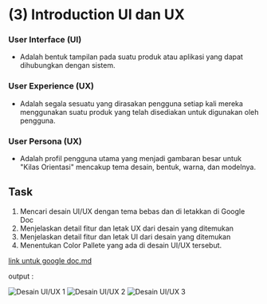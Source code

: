 # (3) Introduction UI dan UX

### User Interface (UI)
* Adalah bentuk tampilan pada suatu produk atau aplikasi yang dapat dihubungkan dengan sistem.

### User Experience (UX)
* Adalah segala sesuatu yang dirasakan pengguna setiap kali mereka menggunakan suatu produk yang telah disediakan untuk digunakan oleh pengguna.

### User Persona (UX)
* Adalah profil pengguna utama yang menjadi gambaran besar untuk "Kilas Orientasi" mencakup tema desain, bentuk, warna, dan modelnya.

## Task
1. Mencari desain UI/UX dengan tema bebas dan di letakkan di Google Doc
2. Menjelaskan detail fitur dan letak UX dari desain yang ditemukan
3. Menjelaskan detail fitur dan letak UI dari desain yang ditemukan
4. Menentukan Color Pallete yang ada di desain UI/UX tersebut.

[link untuk google doc.md](https://github.com/fauzanfadly/VueJS_Fauzan-Fadly/blob/bb9a44f99f7641cd77b4895435c43caa8488747a/2_Version%20Control%20and%20Branch%20Manajement%20(Git)/praktikum/link%20untuk%20github.md)

output :

![Desain UI/UX 1](https://img.freepik.com/free-vector/landing-page-with-laptop_52683-28586.jpg?t=st=1645596016~exp=1645596616~hmac=ed0cf866e413db83f4a263efe8ed8a130dddc1dc22aa81214c8525993cdf9965&w=740)
![Desain UI/UX 2](https://assets.materialup.com/uploads/561a6d34-ef71-43d3-bed7-78cc8d9d18d0/preview.png)
![Desain UI/UX 3](https://assets.materialup.com/uploads/85781fc6-923d-4bb1-961e-b45c9fdddb59/day_1.png)
